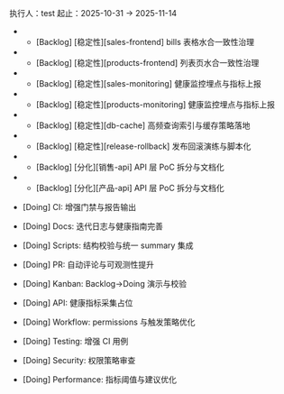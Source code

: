 执行人：test
起止：2025-10-31 → 2025-11-14

- - [Backlog] [稳定性][sales-frontend] bills 表格水合一致性治理
- - [Backlog] [稳定性][products-frontend] 列表页水合一致性治理
- - [Backlog] [稳定性][sales-monitoring] 健康监控埋点与指标上报
- - [Backlog] [稳定性][products-monitoring] 健康监控埋点与指标上报
- - [Backlog] [稳定性][db-cache] 高频查询索引与缓存策略落地
- - [Backlog] [稳定性][release-rollback] 发布回滚演练与脚本化
- - [Backlog] [分化][销售-api] API 层 PoC 拆分与文档化
- - [Backlog] [分化][产品-api] API 层 PoC 拆分与文档化

- [Doing] CI: 增强门禁与报告输出
- [Doing] Docs: 迭代日志与健康指南完善
- [Doing] Scripts: 结构校验与统一 summary 集成
- [Doing] PR: 自动评论与可观测性提升
- [Doing] Kanban: Backlog→Doing 演示与校验
- [Doing] API: 健康指标采集占位
- [Doing] Workflow: permissions 与触发策略优化
- [Doing] Testing: 增强 CI 用例
- [Doing] Security: 权限策略审查
- [Doing] Performance: 指标阈值与建议优化